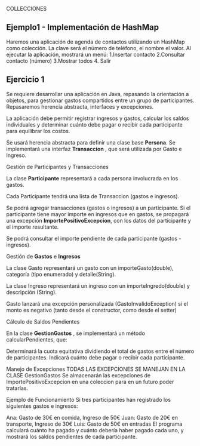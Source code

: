 COLLECCIONES
## Ejemplo1 - Implementación de HashMap
Haremos una aplicación de agenda de contactos utilizando un HashMap como colección. 
La clave será el número de teléfono, el nombre el valor.
Al ejecutar la aplicación, mostrará un menú: 
  1.Insertar contacto
  2.Consultar contacto (número)
  3.Mostrar todos
  4. Salir




## Ejercicio 1

Se requiere desarrollar una aplicación en Java, repasando la orientación a objetos, para gestionar gastos compartidos entre un grupo de participantes. 
Repasaremos herencia abstracta, interfaces y excepciones. 

La aplicación debe permitir registrar ingresos y gastos, calcular los saldos individuales y determinar cuánto debe pagar o recibir cada participante para equilibrar los costos.

Se usará herencia abstracta para definir una clase base **Persona**.
Se implementará una interfaz **Transaccion** , que será utilizada por Gasto e Ingreso.

Gestión de Participantes y Transacciones

La clase **Participante**  representará a cada persona involucrada en los gastos.

Cada Participante tendrá una lista de Transaccion (gastos e ingresos).

Se podrá agregar transacciones (gastos o ingresos) a un participante.
Si el  participante tiene mayor importe en ingresos que en gastos, se propagará una excepción **ImportePositivoExcepcion**,  con los datos del participante y el importe resultante. 

Se podrá consultar el importe pendiente de cada participante (gastos - ingresos).

Gestión de **Gastos**  e  **Ingresos**

La clase Gasto representará un gasto con un importeGasto(double),  categoría (tipo enumerado)  y detalle(String).

La clase Ingreso representará un ingreso con un importeIngredo(double) y descripción (String).

Gasto lanzará una excepción personalizada (GastoInvalidoException) si el monto es negativo (tanto desde el constructor, como desde el setter)

Cálculo de Saldos Pendientes

En la clase **GestionGastos** , se implementará un método calcularPendientes, que:


Determinará la cuota equitativa dividiendo el total de gastos entre el número de participantes.
Indicará cuánto debe pagar o recibir cada participante. 

Manejo de Excepciones
TODAS LAS EXCEPCIONES SE MANEJAN EN LA CLASE GestionGastos
Se almacenarán las excepciones de ImportePositivoExcepcion en una coleccion para en un futuro poder tratarlas. 

Ejemplo de Funcionamiento
Si tres participantes han registrado los siguientes gastos e ingresos:

Ana: Gasto de 30€ en comida, Ingreso de 50€
Juan: Gasto de 20€ en transporte, Ingreso de 30€
Luis: Gasto de 50€ en entradas
El programa calculará cuánto ha pagado y cuánto debería haber pagado cada uno, y mostrará los saldos pendientes de cada participante.
